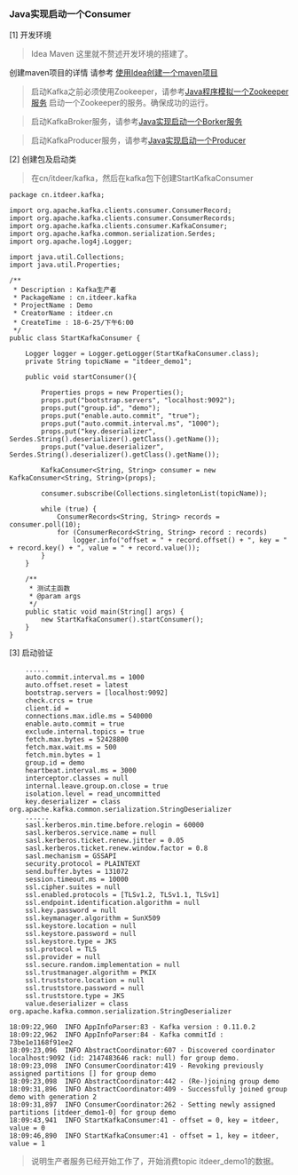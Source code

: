 
### Java实现启动一个Consumer

[1] 开发环境

> Idea Maven 这里就不赘述开发环境的搭建了。

创建maven项目的详情 请参考 [ 使用Idea创建一个maven项目](https://github.com/ItdeerLab/itdeerlab-notes/blob/notes/Tools/UserGuide/%E4%BD%BF%E7%94%A8Idea%E5%88%9B%E5%BB%BA%E4%B8%80%E4%B8%AAMaven%E9%A1%B9%E7%9B%AE.md)

> 启动Kafka之前必须使用Zookeeper，请参考[Java程序模拟一个Zookeeper服务](https://github.com/ItdeerLab/itdeerlab-notes/blob/notes/Zookeeper/UserGuide/Java%E7%A8%8B%E5%BA%8F%E6%A8%A1%E6%8B%9F%E4%B8%80%E4%B8%AAZookeeper%E6%9C%8D%E5%8A%A1.md) 启动一个Zookeeper的服务。确保成功的运行。

> 启动KafkaBroker服务，请参考[Java实现启动一个Borker服务](https://github.com/ItdeerLab/itdeerlab-notes/blob/notes/Kafka/Code/Java%E5%AE%9E%E7%8E%B0%E5%90%AF%E5%8A%A8%E4%B8%80%E4%B8%AABorker%E6%9C%8D%E5%8A%A1.md)

> 启动KafkaProducer服务，请参考[Java实现启动一个Producer](https://github.com/ItdeerLab/itdeerlab-notes/blob/notes/Kafka/Code/Java%E5%AE%9E%E7%8E%B0%E5%90%AF%E5%8A%A8%E4%B8%80%E4%B8%AAProducer.md)


[2] 创建包及启动类

> 在cn/itdeer/kafka，然后在kafka包下创建StartKafkaConsumer

```
package cn.itdeer.kafka;

import org.apache.kafka.clients.consumer.ConsumerRecord;
import org.apache.kafka.clients.consumer.ConsumerRecords;
import org.apache.kafka.clients.consumer.KafkaConsumer;
import org.apache.kafka.common.serialization.Serdes;
import org.apache.log4j.Logger;

import java.util.Collections;
import java.util.Properties;

/**
 * Description : Kafka生产者
 * PackageName : cn.itdeer.kafka
 * ProjectName : Demo
 * CreatorName : itdeer.cn
 * CreateTime : 18-6-25/下午6:00
 */
public class StartKafkaConsumer {

    Logger logger = Logger.getLogger(StartKafkaConsumer.class);
    private String topicName = "itdeer_demo1";

    public void startConsumer(){

        Properties props = new Properties();
        props.put("bootstrap.servers", "localhost:9092");
        props.put("group.id", "demo");
        props.put("enable.auto.commit", "true");
        props.put("auto.commit.interval.ms", "1000");
        props.put("key.deserializer", Serdes.String().deserializer().getClass().getName());
        props.put("value.deserializer", Serdes.String().deserializer().getClass().getName());

        KafkaConsumer<String, String> consumer = new KafkaConsumer<String, String>(props);

        consumer.subscribe(Collections.singletonList(topicName));

        while (true) {
            ConsumerRecords<String, String> records = consumer.poll(10);
            for (ConsumerRecord<String, String> record : records)
                logger.info("offset = " + record.offset() + ", key = " + record.key() + ", value = " + record.value());
        }
    }

    /**
     * 测试主函数
     * @param args
     */
    public static void main(String[] args) {
        new StartKafkaConsumer().startConsumer();
    }
}

```

[3] 启动验证

```
    ......
	auto.commit.interval.ms = 1000
	auto.offset.reset = latest
	bootstrap.servers = [localhost:9092]
	check.crcs = true
	client.id = 
	connections.max.idle.ms = 540000
	enable.auto.commit = true
	exclude.internal.topics = true
	fetch.max.bytes = 52428800
	fetch.max.wait.ms = 500
	fetch.min.bytes = 1
	group.id = demo
	heartbeat.interval.ms = 3000
	interceptor.classes = null
	internal.leave.group.on.close = true
	isolation.level = read_uncommitted
	key.deserializer = class org.apache.kafka.common.serialization.StringDeserializer
    ......
	sasl.kerberos.min.time.before.relogin = 60000
	sasl.kerberos.service.name = null
	sasl.kerberos.ticket.renew.jitter = 0.05
	sasl.kerberos.ticket.renew.window.factor = 0.8
	sasl.mechanism = GSSAPI
	security.protocol = PLAINTEXT
	send.buffer.bytes = 131072
	session.timeout.ms = 10000
	ssl.cipher.suites = null
	ssl.enabled.protocols = [TLSv1.2, TLSv1.1, TLSv1]
	ssl.endpoint.identification.algorithm = null
	ssl.key.password = null
	ssl.keymanager.algorithm = SunX509
	ssl.keystore.location = null
	ssl.keystore.password = null
	ssl.keystore.type = JKS
	ssl.protocol = TLS
	ssl.provider = null
	ssl.secure.random.implementation = null
	ssl.trustmanager.algorithm = PKIX
	ssl.truststore.location = null
	ssl.truststore.password = null
	ssl.truststore.type = JKS
	value.deserializer = class org.apache.kafka.common.serialization.StringDeserializer

18:09:22,960  INFO AppInfoParser:83 - Kafka version : 0.11.0.2
18:09:22,962  INFO AppInfoParser:84 - Kafka commitId : 73be1e1168f91ee2
18:09:23,096  INFO AbstractCoordinator:607 - Discovered coordinator localhost:9092 (id: 2147483646 rack: null) for group demo.
18:09:23,098  INFO ConsumerCoordinator:419 - Revoking previously assigned partitions [] for group demo
18:09:23,098  INFO AbstractCoordinator:442 - (Re-)joining group demo
18:09:31,896  INFO AbstractCoordinator:409 - Successfully joined group demo with generation 2
18:09:31,897  INFO ConsumerCoordinator:262 - Setting newly assigned partitions [itdeer_demo1-0] for group demo
18:09:43,941  INFO StartKafkaConsumer:41 - offset = 0, key = itdeer, value = 0
18:09:46,890  INFO StartKafkaConsumer:41 - offset = 1, key = itdeer, value = 1

```

> 说明生产者服务已经开始工作了，开始消费topic itdeer_demo1的数据。